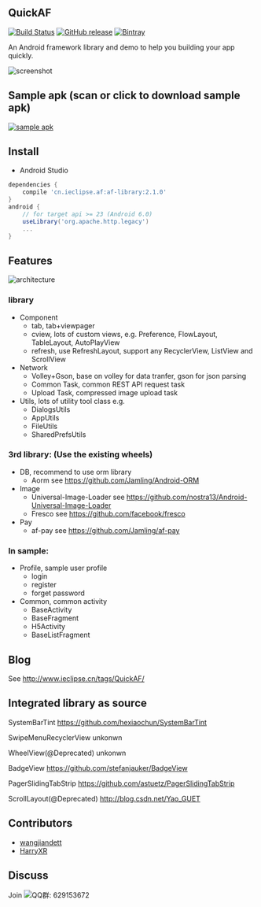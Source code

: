 ## QuickAF

[![Build Status](https://travis-ci.org/Jamling/QuickAF.svg?branch=master)](https://travis-ci.org/Jamling/QuickAF)
[![GitHub release](https://img.shields.io/github/release/jamling/QuickAF.svg?maxAge=3600)](https://github.com/Jamling/QuickAF)
[![Bintray](https://img.shields.io/bintray/v/jamling/maven/cn.ieclipse.af.svg?maxAge=86400)](https://bintray.com/jamling/maven/cn.ieclipse.af)


An Android framework library and demo to help you building your app quickly.

![screenshot](https://raw.githubusercontent.com/Jamling/QuickAF/master/screenshot/sample1.0.0.gif)


## Sample apk (scan or click to download sample apk)
[![sample apk](https://raw.githubusercontent.com/Jamling/QuickAF/master/screenshot/qr_quickaf.png)](https://github.com/Jamling/QuickAF/releases/download/v2.0.2/QuickAF2.0.2.2.-release.apk)

## Install

- Android Studio

```gradle
dependencies {
    compile 'cn.ieclipse.af:af-library:2.1.0'
}
android {
    // for target api >= 23 (Android 6.0)
    useLibrary('org.apache.http.legacy')
    ...
}
```

## Features
![architecture](https://raw.githubusercontent.com/Jamling/QuickAF/master/screenshot/struct.png)

### library

- Component
    - tab, tab+viewpager
    - cview, lots of custom views, e.g. Preference, FlowLayout, TableLayout, AutoPlayView
    - refresh, use RefreshLayout, support any RecyclerView, ListView and ScrollView
- Network
    - Volley+Gson, base on volley for data tranfer, gson for json parsing
    - Common Task, common REST API request task
    - Upload Task, compressed image upload task
- Utils, lots of utility tool class e.g.
    - DialogsUtils
    - AppUtils
    - FileUtils
    - SharedPrefsUtils

### 3rd library: (Use the existing wheels)

- DB, recommend to use orm library
    - Aorm see https://github.com/Jamling/Android-ORM
- Image
    - Universal-Image-Loader see https://github.com/nostra13/Android-Universal-Image-Loader
    - Fresco see https://github.com/facebook/fresco
- Pay 
    - af-pay see https://github.com/Jamling/af-pay

### In sample:

- Profile, sample user profile
    - login
    - register
    - forget password
- Common, common activity
    - BaseActivity
    - BaseFragment
    - H5Activity
    - BaseListFragment

## Blog
See http://www.ieclipse.cn/tags/QuickAF/

## Integrated library as source
SystemBarTint https://github.com/hexiaochun/SystemBarTint

SwipeMenuRecyclerView unkonwn

WheelView(@Deprecated) unkonwn

BadgeView https://github.com/stefanjauker/BadgeView

PagerSlidingTabStrip https://github.com/astuetz/PagerSlidingTabStrip

ScrollLayout(@Deprecated) http://blog.csdn.net/Yao_GUET

## Contributors

- [wangjiandett](https://github.com/wangjiandett)
- [HarryXR](https://github.com/HarryXR)

## Discuss
Join ![QQ群: 629153672](http://dl.ieclipse.cn/screenshots/quickaf_group.png)